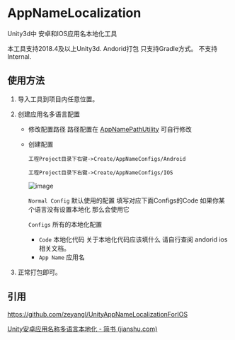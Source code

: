 # AppNameLocalization

Unity3d中 安卓和IOS应用名本地化工具

本工具支持2018.4及以上Unity3d.  Andorid打包 只支持Gradle方式。 不支持Internal.

## 使用方法

1. 导入工具到项目内任意位置。

2. 创建应用名多语言配置

   + 修改配置路径  路径配置在 [AppNamePathUtility](./Editor/Utility/AppNamePathUtility.cs)  可自行修改

   + 创建配置

     `工程Project目录下右键->Create/AppNameConfigs/Android`

     `工程Project目录下右键->Create/AppNameConfigs/IOS`

     ![image](https://tva1.sinaimg.cn/large/e1b1a94bly1h7eiz7imc0j20ft05s0t0.jpg)

     `Normal Config` 默认使用的配置 填写对应下面Configs的Code 如果你某个语言没有设置本地化 那么会使用它

     `Configs`  所有的本地化配置  

     * `Code` 本地化代码  关于本地化代码应该填什么 请自行查阅 andorid ios相关文档。
     * `App Name` 应用名

3. 正常打包即可。 

## 引用

https://github.com/zeyangl/UnityAppNameLocalizationForIOS

[Unity安卓应用名称多语言本地化 - 简书 (jianshu.com)](https://www.jianshu.com/p/f88f55a1c044)

